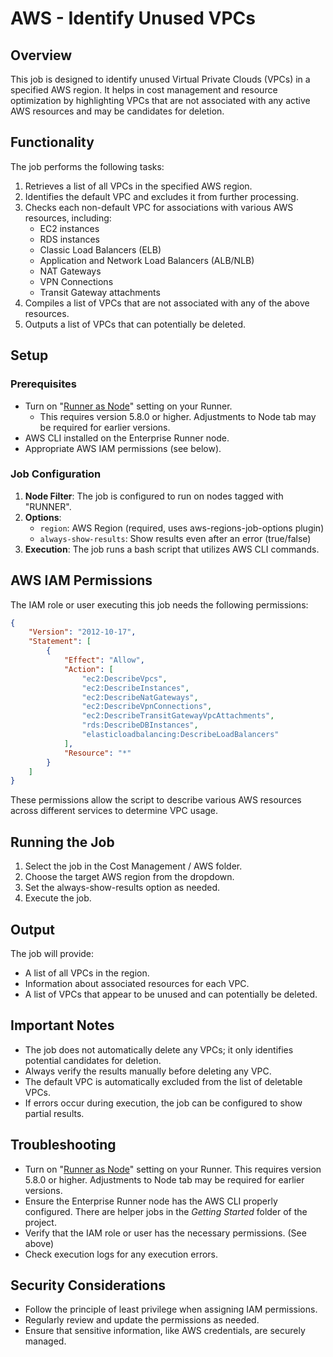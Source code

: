 # AWS - Identify Unused VPCs

## Overview

This job is designed to identify unused Virtual Private Clouds (VPCs) in a specified AWS region. It helps in cost management and resource optimization by highlighting VPCs that are not associated with any active AWS resources and may be candidates for deletion.

## Functionality

The job performs the following tasks:

1. Retrieves a list of all VPCs in the specified AWS region.
2. Identifies the default VPC and excludes it from further processing.
3. Checks each non-default VPC for associations with various AWS resources, including:
   - EC2 instances
   - RDS instances
   - Classic Load Balancers (ELB)
   - Application and Network Load Balancers (ALB/NLB)
   - NAT Gateways
   - VPN Connections
   - Transit Gateway attachments
4. Compiles a list of VPCs that are not associated with any of the above resources.
5. Outputs a list of VPCs that can potentially be deleted.

## Setup

### Prerequisites

- Turn on "[Runner as Node](/administration/runner/runner-management/node-dispatch.html#runner-as-a-node)" setting on your Runner.  
  - This requires version 5.8.0 or higher.  Adjustments to Node tab may be required for earlier versions.
- AWS CLI installed on the Enterprise Runner node.
- Appropriate AWS IAM permissions (see below).

### Job Configuration

1. **Node Filter**: The job is configured to run on nodes tagged with "RUNNER".
2. **Options**:
   - `region`: AWS Region (required, uses aws-regions-job-options plugin)
   - `always-show-results`: Show results even after an error (true/false)
3. **Execution**: The job runs a bash script that utilizes AWS CLI commands.

## AWS IAM Permissions

The IAM role or user executing this job needs the following permissions:

```json
{
    "Version": "2012-10-17",
    "Statement": [
        {
            "Effect": "Allow",
            "Action": [
                "ec2:DescribeVpcs",
                "ec2:DescribeInstances",
                "ec2:DescribeNatGateways",
                "ec2:DescribeVpnConnections",
                "ec2:DescribeTransitGatewayVpcAttachments",
                "rds:DescribeDBInstances",
                "elasticloadbalancing:DescribeLoadBalancers"
            ],
            "Resource": "*"
        }
    ]
}
```

These permissions allow the script to describe various AWS resources across different services to determine VPC usage.

## Running the Job
1. Select the job in the Cost Management / AWS folder.
2. Choose the target AWS region from the dropdown.
3. Set the always-show-results option as needed.
4. Execute the job.

## Output

The job will provide:

- A list of all VPCs in the region.
- Information about associated resources for each VPC.
- A list of VPCs that appear to be unused and can potentially be deleted.

## Important Notes

- The job does not automatically delete any VPCs; it only identifies potential candidates for deletion.
- Always verify the results manually before deleting any VPC.
- The default VPC is automatically excluded from the list of deletable VPCs.
- If errors occur during execution, the job can be configured to show partial results.

## Troubleshooting
- Turn on "[Runner as Node](/administration/runner/runner-management/node-dispatch.html#runner-as-a-node)" setting on your Runner.  This requires version 5.8.0 or higher.  Adjustments to Node tab may be required for earlier versions.
- Ensure the Enterprise Runner node has the AWS CLI properly configured.  There are helper jobs in the _Getting Started_ folder of the project.
- Verify that the IAM role or user has the necessary permissions. (See above)
- Check execution logs for any execution errors.


## Security Considerations
- Follow the principle of least privilege when assigning IAM permissions.
- Regularly review and update the permissions as needed.
- Ensure that sensitive information, like AWS credentials, are securely managed.